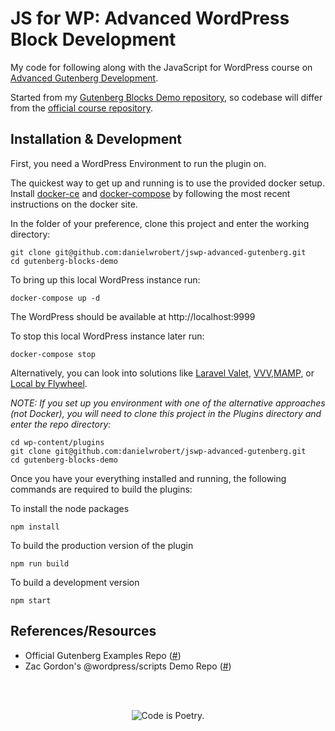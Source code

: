 # JS for WP: Advanced WordPress Block Development

My code for following along with the JavaScript for WordPress course on [Advanced Gutenberg Development](https://javascriptforwp.com/courses/advanced-gutenberg-development/).

Started from my [Gutenberg Blocks Demo repository](https://github.com/danielwrobert/gutenberg-blocks-demo), so codebase will differ from the [official course repository](https://github.com/zgordon/advanced-gutenberg-course).

## Installation & Development

First, you need a WordPress Environment to run the plugin on.

The quickest way to get up and running is to use the provided docker setup. Install [docker-ce](https://store.docker.com/search?type=edition&offering=community) and [docker-compose](https://docs.docker.com/compose/install/) by following the most recent instructions on the docker site.

In the folder of your preference, clone this project and enter the working directory:

```
git clone git@github.com:danielwrobert/jswp-advanced-gutenberg.git
cd gutenberg-blocks-demo
```

To bring up this local WordPress instance run:

```
docker-compose up -d
```

The WordPress should be available at http://localhost:9999

To stop this local WordPress instance later run:

```
docker-compose stop
```

Alternatively, you can look into solutions like [Laravel Valet](https://laravel.com/docs/5.6/valet#valet-or-homestead), [VVV](https://varyingvagrantvagrants.org/),[MAMP](https://www.mamp.info/en/), or [Local by Flywheel](https://localbyflywheel.com/).

_NOTE: If you set up you environment with one of the alternative approaches (not Docker), you will need to clone this project in the Plugins directory and enter the repo directory:_

```
cd wp-content/plugins
git clone git@github.com:danielwrobert/jswp-advanced-gutenberg.git
cd gutenberg-blocks-demo
```

Once you have your everything installed and running, the following commands are required to build the plugins:

To install the node packages
```
npm install
```

To build the production version of the plugin
```
npm run build
```

To build a development version
```
npm start
```

## References/Resources

- Official Gutenberg Examples Repo ([#](https://github.com/WordPress/gutenberg-examples))
- Zac Gordon's @wordpress/scripts Demo Repo ([#](https://github.com/zgordon/wordpress-scripts-demo))

<br/><br/><p align="center"><img src="https://s.w.org/style/images/codeispoetry.png?1" alt="Code is Poetry." /></p>